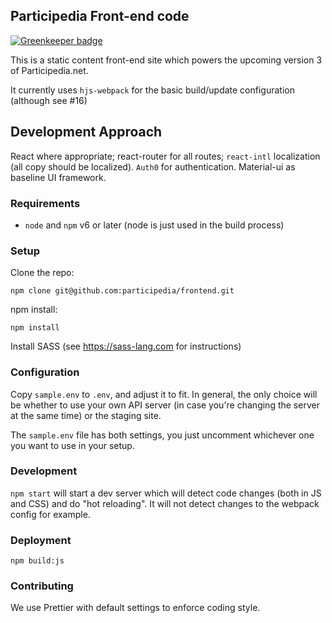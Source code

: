 ## Participedia Front-end code

[![Greenkeeper badge](https://badges.greenkeeper.io/participedia/frontend.svg)](https://greenkeeper.io/)

This is a static content front-end site which powers the upcoming version 3
of Participedia.net.

It currently uses `hjs-webpack` for the basic build/update configuration (although see #16)

## Development Approach

React where appropriate; react-router for all routes; `react-intl` localization (all copy should be localized).
`Auth0` for authentication.  Material-ui as baseline UI framework.

### Requirements

* `node` and `npm` v6 or later (node is just used in the build process)

### Setup

Clone the repo:

```
npm clone git@github.com:participedia/frontend.git
```

npm install:

```
npm install
```

Install SASS (see https://sass-lang.com for instructions)

### Configuration

Copy `sample.env` to `.env`, and adjust it to fit.  In general, the only choice will be whether
to use your own API server (in case you're changing the server at the same time) or the staging site.

The `sample.env` file has both settings, you just uncomment whichever one you want to use in your setup.

### Development

`npm start` will start a dev server which will detect code changes (both
in JS and CSS) and do "hot reloading".  It will not detect changes to the 
webpack config for example.

### Deployment

`npm build:js`

### Contributing

We use Prettier with default settings to enforce coding style.

